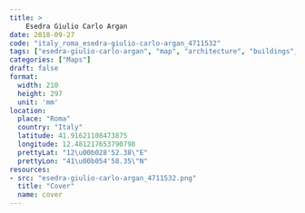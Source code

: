 ```yaml
---
title: > 
    Esedra Giulio Carlo Argan
date: 2018-09-27
code: "italy_roma_esedra-giulio-carlo-argan_4711532"
tags: ["esedra-giulio-carlo-argan", "map", "architecture", "buildings", "Roma", "Italy"]
categories: ["Maps"]
draft: false
format:
  width: 210
  height: 297
  unit: 'mm'
location:
  place: "Roma"
  country: "Italy"
  latitude: 41.91621108473875
  longitude: 12.481217653790798
  prettyLat: "12\u00b028'52.38\"E"
  prettyLon: "41\u00b054'58.35\"N"
resources:
- src: "esedra-giulio-carlo-argan_4711532.png"
  title: "Cover"
  name: cover
---
```

